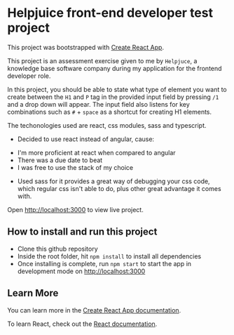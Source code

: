 # Helpjuice front-end developer test project

This project was bootstrapped with [Create React App](https://github.com/facebook/create-react-app).

This project is an assessment exercise given to me by `Helpjuce`, a knowledge base software company during my application for the frontend developer role.

In this project, you should be able to state what type of element you want to create between the `H1` and `P` tag in the provided input field by pressing `/1` and a drop down will appear. The input field also listens for key combinations such as `#` + `space` as a shortcut for creating H1 elements.

The techonologies used are react, css modules, sass and typescript.
* Decided to use react instead of angular, cause:
- I'm more proficient at react when compared to angular
- There was a due date to beat
- I was free to use the stack of my choice

* Used sass for it provides a great way of debugging your css code, which regular css isn't able to do, plus other great advantage it comes with.

Open [http://localhost:3000](http://localhost:3000) to view live project.
## How to install and run this project
- Clone this github repository
- Inside the root folder, hit `npm install` to install all dependencies
- Once installing is complete, run `npm start` to start the app in development mode on [http://localhost:3000](http://localhost:3000) 
## Learn More

You can learn more in the [Create React App documentation](https://facebook.github.io/create-react-app/docs/getting-started).

To learn React, check out the [React documentation](https://reactjs.org/).
